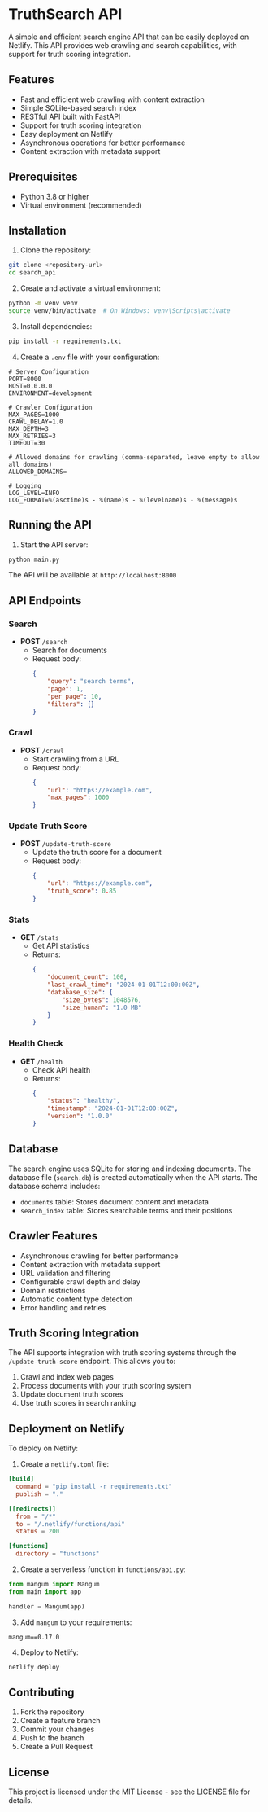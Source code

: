 # TruthSearch API

A simple and efficient search engine API that can be easily deployed on Netlify. This API provides web crawling and search capabilities, with support for truth scoring integration.

## Features

- Fast and efficient web crawling with content extraction
- Simple SQLite-based search index
- RESTful API built with FastAPI
- Support for truth scoring integration
- Easy deployment on Netlify
- Asynchronous operations for better performance
- Content extraction with metadata support

## Prerequisites

- Python 3.8 or higher
- Virtual environment (recommended)

## Installation

1. Clone the repository:
```bash
git clone <repository-url>
cd search_api
```

2. Create and activate a virtual environment:
```bash
python -m venv venv
source venv/bin/activate  # On Windows: venv\Scripts\activate
```

3. Install dependencies:
```bash
pip install -r requirements.txt
```

4. Create a `.env` file with your configuration:
```env
# Server Configuration
PORT=8000
HOST=0.0.0.0
ENVIRONMENT=development

# Crawler Configuration
MAX_PAGES=1000
CRAWL_DELAY=1.0
MAX_DEPTH=3
MAX_RETRIES=3
TIMEOUT=30

# Allowed domains for crawling (comma-separated, leave empty to allow all domains)
ALLOWED_DOMAINS=

# Logging
LOG_LEVEL=INFO
LOG_FORMAT=%(asctime)s - %(name)s - %(levelname)s - %(message)s
```

## Running the API

1. Start the API server:
```bash
python main.py
```

The API will be available at `http://localhost:8000`

## API Endpoints

### Search
- **POST** `/search`
  - Search for documents
  - Request body:
    ```json
    {
        "query": "search terms",
        "page": 1,
        "per_page": 10,
        "filters": {}
    }
    ```

### Crawl
- **POST** `/crawl`
  - Start crawling from a URL
  - Request body:
    ```json
    {
        "url": "https://example.com",
        "max_pages": 1000
    }
    ```

### Update Truth Score
- **POST** `/update-truth-score`
  - Update the truth score for a document
  - Request body:
    ```json
    {
        "url": "https://example.com",
        "truth_score": 0.85
    }
    ```

### Stats
- **GET** `/stats`
  - Get API statistics
  - Returns:
    ```json
    {
        "document_count": 100,
        "last_crawl_time": "2024-01-01T12:00:00Z",
        "database_size": {
            "size_bytes": 1048576,
            "size_human": "1.0 MB"
        }
    }
    ```

### Health Check
- **GET** `/health`
  - Check API health
  - Returns:
    ```json
    {
        "status": "healthy",
        "timestamp": "2024-01-01T12:00:00Z",
        "version": "1.0.0"
    }
    ```

## Database

The search engine uses SQLite for storing and indexing documents. The database file (`search.db`) is created automatically when the API starts. The database schema includes:

- `documents` table: Stores document content and metadata
- `search_index` table: Stores searchable terms and their positions

## Crawler Features

- Asynchronous crawling for better performance
- Content extraction with metadata support
- URL validation and filtering
- Configurable crawl depth and delay
- Domain restrictions
- Automatic content type detection
- Error handling and retries

## Truth Scoring Integration

The API supports integration with truth scoring systems through the `/update-truth-score` endpoint. This allows you to:

1. Crawl and index web pages
2. Process documents with your truth scoring system
3. Update document truth scores
4. Use truth scores in search ranking

## Deployment on Netlify

To deploy on Netlify:

1. Create a `netlify.toml` file:
```toml
[build]
  command = "pip install -r requirements.txt"
  publish = "."

[[redirects]]
  from = "/*"
  to = "/.netlify/functions/api"
  status = 200

[functions]
  directory = "functions"
```

2. Create a serverless function in `functions/api.py`:
```python
from mangum import Mangum
from main import app

handler = Mangum(app)
```

3. Add `mangum` to your requirements:
```
mangum==0.17.0
```

4. Deploy to Netlify:
```bash
netlify deploy
```

## Contributing

1. Fork the repository
2. Create a feature branch
3. Commit your changes
4. Push to the branch
5. Create a Pull Request

## License

This project is licensed under the MIT License - see the LICENSE file for details. 